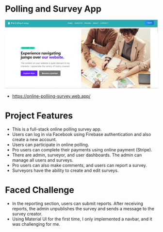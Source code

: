 # Polling and Survey App

![Image](/public/ss.png)

- https://online-polliing-survey.web.app/

# Project Features
- This is a full-stack online polling survey app.
- Users can log in via Facebook using Firebase authentication and also create a new account.
- Users can participate in online polling.
- Pro users can complete their payments using online payment (Stripe).
- There are admin, surveyor, and user dashboards. The admin can manage all users and surveys.
- Pro users can also make comments, and users can report a survey.
- Surveyors have the ability to create and edit surveys.

# Faced Challenge

- In the reporting section, users can submit reports. After receiving reports, the admin unpublishes the survey and sends a message to the survey creator.
- Using Material UI for the first time, I only implemented a navbar, and it was challenging for me.



